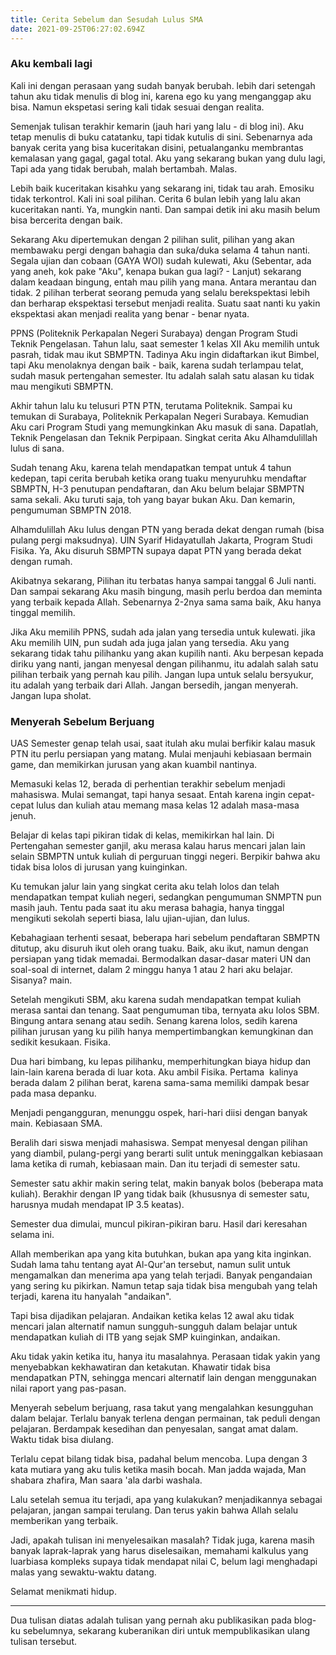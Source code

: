 ```yaml
---
title: Cerita Sebelum dan Sesudah Lulus SMA
date: 2021-09-25T06:27:02.694Z
---
```

### Aku kembali lagi

Kali ini dengan perasaan yang sudah banyak berubah. lebih dari setengah tahun aku tidak menulis di blog ini, karena ego ku yang menganggap aku bisa. Namun ekspetasi sering kali tidak sesuai dengan realita.<!--more-->

Semenjak tulisan terakhir kemarin (jauh hari yang lalu - di blog ini). Aku tetap menulis di buku catatanku, tapi tidak kutulis di sini. Sebenarnya ada banyak cerita yang bisa kuceritakan disini, petualanganku membrantas kemalasan yang gagal, gagal total. Aku yang sekarang bukan yang dulu lagi, Tapi ada yang tidak berubah, malah bertambah. Malas.

Lebih baik kuceritakan kisahku yang sekarang ini, tidak tau arah. Emosiku tidak terkontrol. Kali ini soal pilihan. Cerita 6 bulan lebih yang lalu akan kuceritakan nanti. Ya, mungkin nanti. Dan sampai detik ini aku masih belum bisa bercerita dengan baik.

Sekarang Aku dipertemukan dengan 2 pilihan sulit, pilihan yang akan membawaku pergi dengan bahagia dan suka/duka selama 4 tahun nanti. Segala ujian dan cobaan (GAYA WOI) sudah kulewati, Aku (Sebentar, ada yang aneh, kok pake "Aku", kenapa bukan gua lagi? - Lanjut) sekarang dalam keadaan bingung, entah mau pilih yang mana. Antara merantau dan tidak. 2 pilihan terberat seorang pemuda yang selalu berekspektasi lebih dan berharap ekspektasi tersebut menjadi realita. Suatu saat nanti ku yakin ekspektasi akan menjadi realita yang benar - benar nyata.

PPNS (Politeknik Perkapalan Negeri Surabaya) dengan Program Studi Teknik Pengelasan. Tahun lalu, saat semester 1 kelas XII Aku memilih untuk pasrah, tidak mau ikut SBMPTN. Tadinya Aku ingin didaftarkan ikut Bimbel, tapi Aku menolaknya dengan baik - baik, karena sudah terlampau telat, sudah masuk pertengahan semester. Itu adalah salah satu alasan ku tidak mau mengikuti SBMPTN.

Akhir tahun lalu ku telusuri PTN PTN, terutama Politeknik. Sampai ku temukan di Surabaya, Politeknik Perkapalan Negeri Surabaya. Kemudian Aku cari Program Studi yang memungkinkan Aku masuk di sana. Dapatlah, Teknik Pengelasan dan Teknik Perpipaan. Singkat cerita Aku Alhamdulillah lulus di sana.

Sudah tenang Aku, karena telah mendapatkan tempat untuk 4 tahun kedepan, tapi cerita berubah ketika orang tuaku menyuruhku mendaftar SBMPTN, H-3 penutupan pendaftaran, dan Aku belum belajar SBMPTN sama sekali. Aku turuti saja, toh yang bayar bukan Aku. Dan kemarin, pengumuman SBMPTN 2018.

Alhamdulillah Aku lulus dengan PTN yang berada dekat dengan rumah (bisa pulang pergi maksudnya). UIN Syarif Hidayatullah Jakarta, Program Studi Fisika. Ya, Aku disuruh SBMPTN supaya dapat PTN yang berada dekat dengan rumah.

Akibatnya sekarang, Pilihan itu terbatas hanya sampai tanggal 6 Juli nanti. Dan sampai sekarang Aku masih bingung, masih perlu berdoa dan meminta yang terbaik kepada Allah. Sebenarnya 2-2nya sama sama baik, Aku hanya tinggal memilih.

Jika Aku memilih PPNS, sudah ada jalan yang tersedia untuk kulewati. jika Aku memilih UIN, pun sudah ada juga jalan yang tersedia. Aku yang sekarang tidak tahu pilihanku yang akan kupilih nanti. Aku berpesan kepada diriku yang nanti, jangan menyesal dengan pilihanmu, itu adalah salah satu pilihan terbaik yang pernah kau pilih. Jangan lupa untuk selalu bersyukur, itu adalah yang terbaik dari Allah. Jangan bersedih, jangan menyerah. Jangan lupa sholat.

### Menyerah Sebelum Berjuang

UAS Semester genap telah usai, saat itulah aku mulai berfikir kalau masuk PTN itu perlu persiapan yang matang. Mulai menjauhi kebiasaan bermain game, dan memikirkan jurusan yang akan kuambil nantinya.

Memasuki kelas 12, berada di perhentian terakhir sebelum menjadi mahasiswa. Mulai semangat, tapi hanya sesaat. Entah karena ingin cepat-cepat lulus dan kuliah atau memang masa kelas 12 adalah masa-masa jenuh.

Belajar di kelas tapi pikiran tidak di kelas, memikirkan hal lain. Di Pertengahan semester ganjil, aku merasa kalau harus mencari jalan lain selain SBMPTN untuk kuliah di perguruan tinggi negeri. Berpikir bahwa aku tidak bisa lolos di jurusan yang kuinginkan.

Ku temukan jalur lain yang singkat cerita aku telah lolos dan telah mendapatkan tempat kuliah negeri, sedangkan pengumuman SNMPTN pun masih jauh. Tentu pada saat itu aku merasa bahagia, hanya tinggal mengikuti sekolah seperti biasa, lalu ujian-ujian, dan lulus.

Kebahagiaan terhenti sesaat, beberapa hari sebelum pendaftaran SBMPTN ditutup, aku disuruh ikut oleh orang tuaku. Baik, aku ikut, namun dengan persiapan yang tidak memadai. Bermodalkan dasar-dasar materi UN dan soal-soal di internet, dalam 2 minggu hanya 1 atau 2 hari aku belajar. Sisanya? main.

Setelah mengikuti SBM, aku karena sudah mendapatkan tempat kuliah merasa santai dan tenang. Saat pengumuman tiba, ternyata aku lolos SBM. Bingung antara senang atau sedih. Senang karena lolos, sedih karena pilihan jurusan yang ku pilih hanya mempertimbangkan kemungkinan dan sedikit kesukaan. Fisika.

Dua hari bimbang, ku lepas pilihanku, memperhitungkan biaya hidup dan lain-lain karena berada di luar kota. Aku ambil Fisika. Pertama  kalinya berada dalam 2 pilihan berat, karena sama-sama memiliki dampak besar pada masa depanku.

Menjadi pengangguran, menunggu ospek, hari-hari diisi dengan banyak main. Kebiasaan SMA.

Beralih dari siswa menjadi mahasiswa. Sempat menyesal dengan pilihan yang diambil, pulang-pergi yang berarti sulit untuk meninggalkan kebiasaan lama ketika di rumah, kebiasaan main. Dan itu terjadi di semester satu.

Semester satu akhir makin sering telat, makin banyak bolos (beberapa mata kuliah). Berakhir dengan IP yang tidak baik (khususnya di semester satu, harusnya mudah mendapat IP 3.5 keatas).

Semester dua dimulai, muncul pikiran-pikiran baru. Hasil dari keresahan selama ini.

Allah memberikan apa yang kita butuhkan, bukan apa yang kita inginkan. Sudah lama tahu tentang ayat Al-Qur'an tersebut, namun sulit untuk mengamalkan dan menerima apa yang telah terjadi. Banyak pengandaian yang sering ku pikirkan. Namun tetap saja tidak bisa mengubah yang telah terjadi, karena itu hanyalah "andaikan".

Tapi bisa dijadikan pelajaran. Andaikan ketika kelas 12 awal aku tidak mencari jalan alternatif namun sungguh-sungguh dalam belajar untuk mendapatkan kuliah di ITB yang sejak SMP kuinginkan, andaikan.

Aku tidak yakin ketika itu, hanya itu masalahnya. Perasaan tidak yakin yang menyebabkan kekhawatiran dan ketakutan. Khawatir tidak bisa mendapatkan PTN, sehingga mencari alternatif lain dengan menggunakan nilai raport yang pas-pasan.

Menyerah sebelum berjuang, rasa takut yang mengalahkan kesungguhan dalam belajar. Terlalu banyak terlena dengan permainan, tak peduli dengan pelajaran. Berdampak kesedihan dan penyesalan, sangat amat dalam. Waktu tidak bisa diulang.

Terlalu cepat bilang tidak bisa, padahal belum mencoba. Lupa dengan 3 kata mutiara yang aku tulis ketika masih bocah. Man jadda wajada, Man shabara zhafira, Man saara 'ala darbi washala.

Lalu setelah semua itu terjadi, apa yang kulakukan? menjadikannya sebagai pelajaran, jangan sampai terulang. Dan terus yakin bahwa Allah selalu memberikan yang terbaik.

Jadi, apakah tulisan ini menyelesaikan masalah? Tidak juga, karena masih banyak laprak-laprak yang harus diselesaikan, memahami kalkulus yang luarbiasa kompleks supaya tidak mendapat nilai C, belum lagi menghadapi malas yang sewaktu-waktu datang.

Selamat menikmati hidup.

- - -

Dua tulisan diatas adalah tulisan yang pernah aku publikasikan pada blog-ku sebelumnya, sekarang kuberanikan diri untuk mempublikasikan ulang tulisan tersebut.